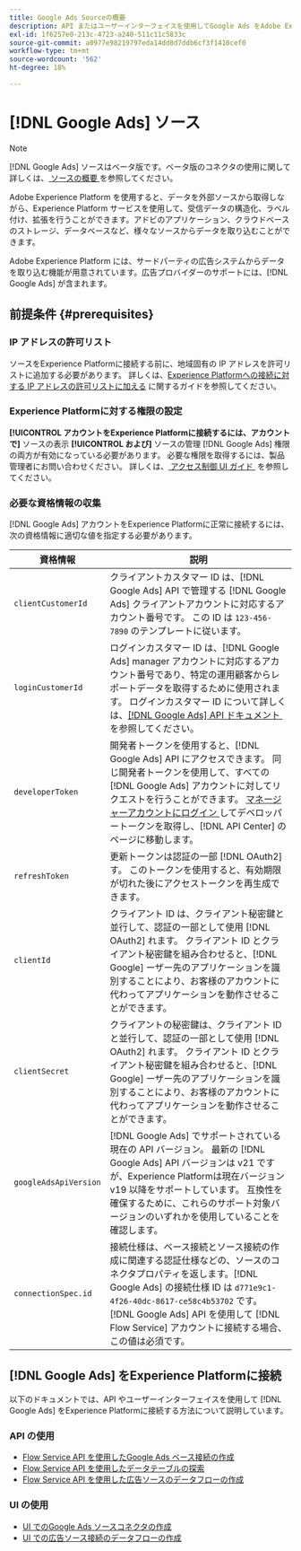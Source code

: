 ```yaml
---
title: Google Ads Sourceの概要
description: API またはユーザーインターフェイスを使用してGoogle Ads をAdobe Experience Platformに接続する方法について説明します。
exl-id: 1f6257e0-213c-4723-a240-511c11c5833c
source-git-commit: a0977e98219797eda14dd8d7ddb6cf3f1410cef0
workflow-type: tm+mt
source-wordcount: '562'
ht-degree: 18%

---
```


# [!DNL Google Ads] ソース

>[!NOTE]
>
>[!DNL Google Ads] ソースはベータ版です。ベータ版のコネクタの使用に関して詳しくは、[&#x200B; ソースの概要 &#x200B;](../../home.md#terms-and-conditions) を参照してください。

Adobe Experience Platform を使用すると、データを外部ソースから取得しながら、Experience Platform サービスを使用して、受信データの構造化、ラベル付け、拡張を行うことができます。アドビのアプリケーション、クラウドベースのストレージ、データベースなど、様々なソースからデータを取り込むことができます。

Adobe Experience Platform には、サードパーティの広告システムからデータを取り込む機能が用意されています。広告プロバイダーのサポートには、[!DNL Google Ads] が含まれます。

## 前提条件 {#prerequisites}

### IP アドレスの許可リスト

ソースをExperience Platformに接続する前に、地域固有の IP アドレスを許可リストに追加する必要があります。 詳しくは、[Experience Platformへの接続に対する IP アドレスの許可リストに加える](../../ip-address-allow-list.md) に関するガイドを参照してください。

### Experience Platformに対する権限の設定

**[!UICONTROL アカウントをExperience Platformに接続するには、アカウントで]** ソースの表示 **[!UICONTROL および]** ソースの管理 [!DNL Google Ads] 権限の両方が有効になっている必要があります。 必要な権限を取得するには、製品管理者にお問い合わせください。 詳しくは、[&#x200B; アクセス制御 UI ガイド &#x200B;](../../../access-control/ui/overview.md) を参照してください。

### 必要な資格情報の収集

[!DNL Google Ads] アカウントをExperience Platformに正常に接続するには、次の資格情報に適切な値を指定する必要があります。

| 資格情報 | 説明 |
| --- | --- |
| `clientCustomerId` | クライアントカスタマー ID は、[!DNL Google Ads] API で管理する [!DNL Google Ads] クライアントアカウントに対応するアカウント番号です。 この ID は `123-456-7890` のテンプレートに従います。 |
| `loginCustomerId` | ログインカスタマー ID は、[!DNL Google Ads] manager アカウントに対応するアカウント番号であり、特定の運用顧客からレポートデータを取得するために使用されます。 ログインカスタマー ID について詳しくは、[[!DNL Google Ads] API ドキュメント &#x200B;](https://developers.google.com/search-ads/reporting/concepts/login-customer-id) を参照してください。 |
| `developerToken` | 開発者トークンを使用すると、[!DNL Google Ads] API にアクセスできます。 同じ開発者トークンを使用して、すべての [!DNL Google Ads] アカウントに対してリクエストを行うことができます。 [&#x200B; マネージャーアカウントにログイン &#x200B;](https://ads.google.com/home/tools/manager-accounts/) してデベロッパートークンを取得し、[!DNL API Center] のページに移動します。 |
| `refreshToken` | 更新トークンは認証の一部 [!DNL OAuth2] す。 このトークンを使用すると、有効期限が切れた後にアクセストークンを再生成できます。 |
| `clientId` | クライアント ID は、クライアント秘密鍵と並行して、認証の一部として使用 [!DNL OAuth2] れます。 クライアント ID とクライアント秘密鍵を組み合わせると、[!DNL Google] ーザー先のアプリケーションを識別することにより、お客様のアカウントに代わってアプリケーションを動作させることができます。 |
| `clientSecret` | クライアントの秘密鍵は、クライアント ID と並行して、認証の一部として使用 [!DNL OAuth2] れます。 クライアント ID とクライアント秘密鍵を組み合わせると、[!DNL Google] ーザー先のアプリケーションを識別することにより、お客様のアカウントに代わってアプリケーションを動作させることができます。 |
| `googleAdsApiVersion` | [!DNL Google Ads] でサポートされている現在の API バージョン。 最新の [!DNL Google Ads] API バージョンは v21 ですが、Experience Platformは現在バージョン v19 以降をサポートしています。 互換性を確保するために、これらのサポート対象バージョンのいずれかを使用していることを確認します。 |
| `connectionSpec.id` | 接続仕様は、ベース接続とソース接続の作成に関連する認証仕様などの、ソースのコネクタプロパティを返します。[!DNL Google Ads] の接続仕様 ID は `d771e9c1-4f26-40dc-8617-ce58c4b53702` です。 [!DNL Google Ads] API を使用して [!DNL Flow Service] アカウントに接続する場合、この値は必須です。 |

## [!DNL Google Ads] をExperience Platformに接続

以下のドキュメントでは、API やユーザーインターフェイスを使用して [!DNL Google Ads] をExperience Platformに接続する方法について説明しています。

### API の使用

* [Flow Service API を使用したGoogle Ads ベース接続の作成](../../tutorials/api/create/advertising/ads.md)
* [Flow Service API を使用したデータテーブルの探索](../../tutorials/api/explore/tabular.md)
* [Flow Service API を使用した広告ソースのデータフローの作成](../../tutorials/api/collect/advertising.md)

### UI の使用

* [UI でのGoogle Ads ソースコネクタの作成](../../tutorials/ui/create/advertising/ads.md)
* [UI での広告ソース接続のデータフローの作成](../../tutorials/ui/dataflow/advertising.md)
